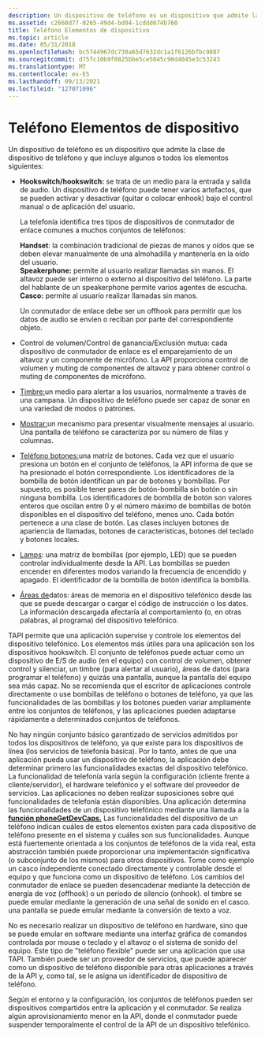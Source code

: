 ```yaml
---
description: Un dispositivo de teléfono es un dispositivo que admite la clase de dispositivo de teléfono y que incluye interruptores de enlace, teléfonos móviles, teléfonos de altavoz y cascos.
ms.assetid: c2660d77-0265-49d4-bd04-1cddd674b760
title: Teléfono Elementos de dispositivo
ms.topic: article
ms.date: 05/31/2018
ms.openlocfilehash: bc5744967dc738a65d7632dc1a1f6126bfbc9887
ms.sourcegitcommit: d75fc10b9f0825bbe5ce5045c90d4045e3c53243
ms.translationtype: MT
ms.contentlocale: es-ES
ms.lasthandoff: 09/13/2021
ms.locfileid: "127071096"
---
```

# <a name="phone-device-elements"></a>Teléfono Elementos de dispositivo

Un dispositivo de teléfono es un dispositivo que admite la clase de dispositivo de teléfono y que incluye algunos o todos los elementos siguientes:

-   **Hookswitch/hookswitch:** se trata de un medio para la entrada y salida de audio. Un dispositivo de teléfono puede tener varios artefactos, que se pueden activar y desactivar (quitar o colocar enhook) bajo el control manual o de aplicación del usuario.

    La telefonía identifica tres tipos de dispositivos de conmutador de enlace comunes a muchos conjuntos de teléfonos:

     **Handset**: la combinación tradicional de piezas de manos y oídos que se deben elevar manualmente de una almohadilla y mantenerla en la oído del usuario.  
    **Speakerphone:** permite al usuario realizar llamadas sin manos. El altavoz puede ser interno o externo al dispositivo del teléfono. La parte del hablante de un speakerphone permite varios agentes de escucha.  
    **Casco:** permite al usuario realizar llamadas sin manos.  
    

    Un conmutador de enlace debe ser un offhook para permitir que los datos de audio se envíen o reciban por parte del correspondiente objeto.

-   Control de volumen/Control de ganancia/Exclusión mutua: cada dispositivo de conmutador de enlace es el emparejamiento de un altavoz y un componente de micrófono. La API proporciona control de volumen y muting de componentes de altavoz y para obtener control o muting de componentes de micrófono.
-   [Timbre:](ring.md)un medio para alertar a los usuarios, normalmente a través de una campana. Un dispositivo de teléfono puede ser capaz de sonar en una variedad de modos o patrones.
-   [Mostrar:](display.md)un mecanismo para presentar visualmente mensajes al usuario. Una pantalla de teléfono se caracteriza por su número de filas y columnas.
-   [Teléfono botones:](phone-buttons.md)una matriz de botones. Cada vez que el usuario presiona un botón en el conjunto de teléfonos, la API informa de que se ha presionado el botón correspondiente. Los identificadores de la bombilla de botón identifican un par de botones y bombillas. Por supuesto, es posible tener pares de botón-bombilla sin botón o sin ninguna bombilla. Los identificadores de bombilla de botón son valores enteros que oscilan entre 0 y el número máximo de bombillas de botón disponibles en el dispositivo del teléfono, menos uno. Cada botón pertenece a una clase de botón. Las clases incluyen botones de apariencia de llamadas, botones de características, botones del teclado y botones locales.
-   [Lamps](lamps.md): una matriz de bombillas (por ejemplo, LED) que se pueden controlar individualmente desde la API. Las bombillas se pueden encender en diferentes modos variando la frecuencia de encendido y apagado. El identificador de la bombilla de botón identifica la bombilla.
-   [Áreas de](data-areas.md)datos: áreas de memoria en el dispositivo telefónico desde las que se puede descargar o cargar el código de instrucción o los datos. La información descargada afectaría al comportamiento (o, en otras palabras, al programa) del dispositivo telefónico.

TAPI permite que una aplicación supervise y controle los elementos del dispositivo telefónico. Los elementos más útiles para una aplicación son los dispositivos hookswitch. El conjunto de teléfonos puede actuar como un dispositivo de E/S de audio (en el equipo) con control de volumen, obtener control y silenciar, un timbre (para alertar al usuario), áreas de datos (para programar el teléfono) y quizás una pantalla, aunque la pantalla del equipo sea más capaz. No se recomienda que el escritor de aplicaciones controle directamente o use bombillas de teléfono o botones de teléfono, ya que las funcionalidades de las bombillas y los botones pueden variar ampliamente entre los conjuntos de teléfonos, y las aplicaciones pueden adaptarse rápidamente a determinados conjuntos de teléfonos.

No hay ningún conjunto básico garantizado de servicios admitidos por todos los dispositivos de teléfono, ya que existe para los dispositivos de línea (los servicios de telefonía básica). Por lo tanto, antes de que una aplicación pueda usar un dispositivo de teléfono, la aplicación debe determinar primero las funcionalidades exactas del dispositivo telefónico. La funcionalidad de telefonía varía según la configuración (cliente frente a cliente/servidor), el hardware telefónico y el software del proveedor de servicios. Las aplicaciones no deben realizar suposiciones sobre qué funcionalidades de telefonía están disponibles. Una aplicación determina las funcionalidades de un dispositivo telefónico mediante una llamada a la [**función phoneGetDevCaps.**](/windows/desktop/api/Tapi/nf-tapi-phonegetdevcaps) Las funcionalidades del dispositivo de un teléfono indican cuáles de estos elementos existen para cada dispositivo de teléfono presente en el sistema y cuáles son sus funcionalidades. Aunque está fuertemente orientada a los conjuntos de teléfonos de la vida real, esta abstracción también puede proporcionar una implementación significativa (o subconjunto de los mismos) para otros dispositivos. Tome como ejemplo un casco independiente conectado directamente y controlable desde el equipo y que funciona como un dispositivo de teléfono. Los cambios del conmutador de enlace se pueden desencadenar mediante la detección de energía de voz (offhook) o un período de silencio (onhook). el timbre se puede emular mediante la generación de una señal de sonido en el casco. una pantalla se puede emular mediante la conversión de texto a voz.

No es necesario realizar un dispositivo de teléfono en hardware, sino que se puede emular en software mediante una interfaz gráfica de comandos controlada por mouse o teclado y el altavoz o el sistema de sonido del equipo. Este tipo de "teléfono flexible" puede ser una aplicación que usa TAPI. También puede ser un proveedor de servicios, que puede aparecer como un dispositivo de teléfono disponible para otras aplicaciones a través de la API y, como tal, se le asigna un identificador de dispositivo de teléfono.

Según el entorno y la configuración, los conjuntos de teléfonos pueden ser dispositivos compartidos entre la aplicación y el conmutador. Se realiza algún aprovisionamiento menor en la API, donde el conmutador puede suspender temporalmente el control de la API de un dispositivo telefónico.

 

 



